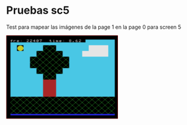 # Pruebas sc5
Test para mapear las imágenes de la page 1 en la page 0 para screen 5

<img src=images/1.PNG width=300px>